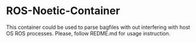 # ROS-Noetic-Container
This container could be used to parse bagfiles with out interfering with host OS ROS processes. Please, follow REDME.md for usage instruction.
